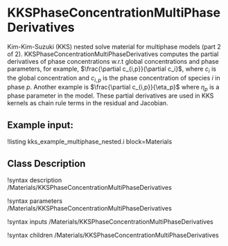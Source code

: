 # KKSPhaseConcentrationMultiPhaseDerivatives

Kim-Kim-Suzuki (KKS) nested solve material for multiphase models (part 2 of 2). KKSPhaseConcentrationMultiPhaseDerivatives computes the partial derivatives of phase concentrations w.r.t global concentrations and phase parameters, for example, $\frac{\partial c_{i,p}}{\partial c_i}$, where $c_i$ is the global concentration and $c_{i,p}$ is the phase concentration of species $i$ in phase $p$. Another example is $\frac{\partial c_{i,p}}{\eta_p}$ where $\eta_p$ is a phase parameter in the model. These partial derivatives are used in KKS kernels as chain rule terms in the residual and Jacobian.

## Example input:

!listing kks_example_multiphase_nested.i block=Materials

## Class Description

!syntax description /Materials/KKSPhaseConcentrationMultiPhaseDerivatives

!syntax parameters /Materials/KKSPhaseConcentrationMultiPhaseDerivatives

!syntax inputs /Materials/KKSPhaseConcentrationMultiPhaseDerivatives

!syntax children /Materials/KKSPhaseConcentrationMultiPhaseDerivatives
